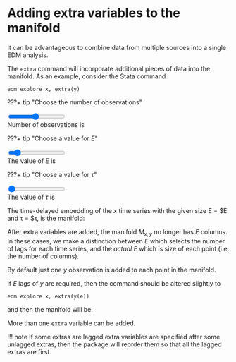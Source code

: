 # Adding extra variables to the manifold

It can be advantageous to combine data from multiple sources into a single EDM analysis.

The `extra` command will incorporate additional pieces of data into the manifold.
As an example, consider the Stata command

`edm explore x, extra(y)`

???+ tip "Choose the number of observations"
    <div class="slidecontainer"><input type="range" min="1" max="20" value="10" class="slider" id="numObs"></div>
    Number of observations is <span class="numObs_choice" />

???+ tip "Choose a value for $E$"
    <div class="slidecontainer"><input type="range" min="1" max="10" value="2" class="slider" id="E"></div>
    The value of $E$ is <span class="E_choice" />

???+ tip "Choose a value for $\tau$"
    <div class="slidecontainer"><input type="range" min="1" max="5" value="1" class="slider" id="tau"></div>
    The value of $\tau$ is <span class="tau_choice" />

The time-delayed embedding of the $x$ time series with the given size E = $E and τ = $τ, is the manifold:

<span class="dynamic-equation" data-equation="\[ M_x := \text{Manifold}(x, E,\tau) = ${M_x} \]" />
<!-- 
# ╔═╡ 982d9067-da5b-4cbf-bcba-5c94ed2479b9
begin
	function manifold_with_extra(x, E, tau, extra)
		Mrows = [reshape(x[(i + tau*(E-1)):-tau:(i)], 1, E) for i = 1:(obs-(E-1)*tau)]
		M_x = reduce(vcat, Mrows)
		extraCol = [extra[(i + tau*(E-1))] for i = 1:(obs-(E-1)*tau)]
		hcat(M_x, extraCol)
	end;
	M_x_extra = manifold_with_extra(x, E, τ, y);
	#M_x_extra_set = manifold_set(M_x_extra);
	#L"M_{x,y} := %$M_x_extra_set"
	L"M_{x,y} := %$(latexify(M_x_extra))"
end -->

After extra variables are added, the manifold $M_{x,y}$ no longer has $E$ columns.
In these cases, we make a distinction between $E$ which selects the number of lags for each time series, and the *actual* $E$ which is size of each point (i.e. the number of columns).

By default just one $y$ observation is added to each point in the manifold.

If $E$ lags of $y$ are required, then the command should be altered slightly to

`edm explore x, extra(y(e))`

and then the manifold will be:

<!-- begin
	M_extras = manifold(y, E, τ);
	M_x_extras = hcat(M_x, M_extras)	
	#M_x_extras_set = manifold_set(M_x_extras)
	#L"M_{x,y} := %$M_x_extras_set"
	L"M_{x,y} := %$(latexify(M_x_extras))" 
end -->

More than one `extra` variable can be added.

!!! note
    If some extras are lagged extra variables are specified after some unlagged extras, then the package will reorder them so that all the lagged extras are first.

